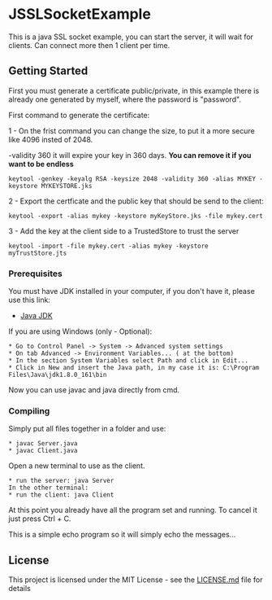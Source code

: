 # JSSLSocketExample

This is a java SSL socket example, you can start the server, it will wait for clients. Can connect more then 1 client per time.

## Getting Started

First you must generate a certificate public/private, in this example there is already one generated by myself, where the password is "password".

First command to generate the certificate:

1 - On the frist command you can change the size, to put it a more secure like 4096 insted of 2048.

-validity 360 it will expire your key in 360 days. **You can remove it if you want to be endless**

```
keytool -genkey -keyalg RSA -keysize 2048 -validity 360 -alias MYKEY -keystore MYKEYSTORE.jks
```

2 - Export the certficate and the public key that should be send to the client:

```
keytool -export -alias mykey -keystore myKeyStore.jks -file mykey.cert
```

3 - Add the key at the client side to a TrustedStore to trust the server

```
keytool -import -file mykey.cert -alias mykey -keystore myTrustStore.jts
```

### Prerequisites

You must have JDK installed in your computer, if you don't have it, please use this link:

* [Java JDK](http://www.oracle.com/technetwork/java/javase/downloads/jdk8-downloads-2133151.html)

If you are using Windows (only - Optional):

```
* Go to Control Panel -> System -> Advanced system settings
* On tab Advanced -> Environment Variables... ( at the bottom)
* In the section System Variables select Path and click in Edit...
* Click in New and insert the Java path, in my case it is: C:\Program Files\Java\jdk1.8.0_161\bin
```

Now you can use javac and java directly from cmd.

### Compiling

Simply put all files together in a folder and use:

```
* javac Server.java
* javac Client.java
```

Open a new terminal to use as the client.

```
* run the server: java Server
In the other terminal:
* run the client: java Client
```

At this point you already have all the program set and running. To cancel it just press Ctrl + C.

This is a simple echo program so it will simply echo the messages...

## License

This project is licensed under the MIT License - see the [LICENSE.md](LICENSE.md) file for details
